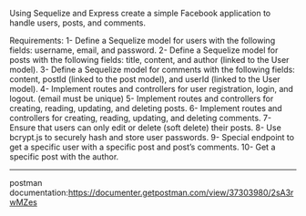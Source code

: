 Using Sequelize and Express create a simple Facebook application to handle users, posts, and comments.

Requirements:
1- Define a Sequelize model for users with the following fields:
username, email, and password.
2- Define a Sequelize model for posts with the following fields:
title, content, and author (linked to the User model).
3- Define a Sequelize model for comments with the following
fields: content, postId (linked to the post model), and userId
(linked to the User model).
4- Implement routes and controllers for user registration, login,
and logout. (email must be unique)
5- Implement routes and controllers for creating, reading,
updating, and deleting posts.
6- Implement routes and controllers for creating, reading,
updating, and deleting comments.
7- Ensure that users can only edit or delete (soft delete) their
posts.
8- Use bcrypt.js to securely hash and store user passwords.
9- Special endpoint to get a specific user with a specific post and
post’s comments.
10- Get a specific post with the author.



__________________________________________________________________________________________________________________________

postman documentation:https://documenter.getpostman.com/view/37303980/2sA3rwMZes
